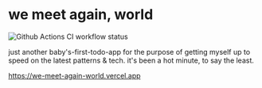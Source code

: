 # we meet again, world

![Github Actions CI workflow status](https://github.com/meatwallace/we-meet-again-world/actions/workflows/ci.yml/badge.svg?branch=main)

just another baby's-first-todo-app for the purpose of getting myself up to speed on the latest patterns & tech. it's been a hot minute, to say the least.

https://we-meet-again-world.vercel.app
